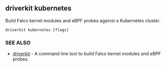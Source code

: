 ## driverkit kubernetes

Build Falco kernel modules and eBPF probes against a Kubernetes cluster.

```
driverkit kubernetes [flags]
```

### SEE ALSO

* [driverkit](driverkit.md)	 - A command line tool to build Falco kernel modules and eBPF probes.

